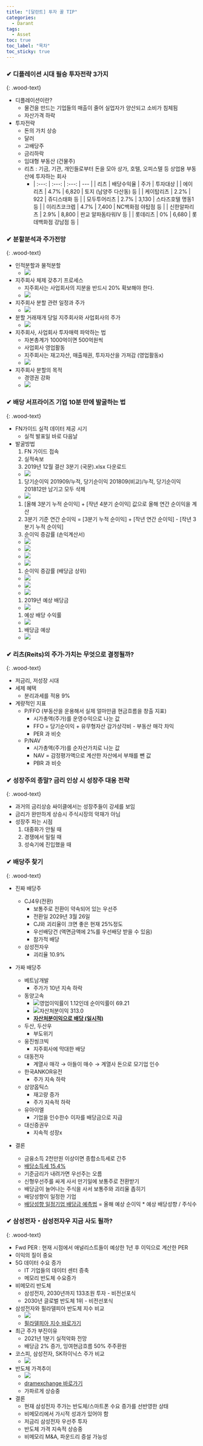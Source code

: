 ```yaml
---
title: "[달란트] 투자 꿀 TIP"
categories:
  - Darant
tags:
  - Asset
toc: true
toc_label: "목차"
toc_sticky: true
---
```


### ✔ 디플레이션 시대 필승 투자전략 3가지
{: .wood-text}

- 디플레이션이란?
  - 물건을 만드는 기업들의 매출이 줄어 실업자가 양산되고 소비가 침체됨
  - 자산가격 하락
- 투자전략
  - 돈의 가치 상승
  - 달러
  - 고배당주
  - 금리하락
  - 임대형 부동산 (건물주)
  - 리츠 : 기금, 기관, 개인들로부터 돈을 모아 상가, 호텔, 오피스텔 등 상업용 부동산에 투자하는 회사
    - | :---: | :---: | :---: | --- |
      | 리츠 | 배당수익율 | 주가 | 투자대상 |
      | 에이리츠 | 4.7% | 6,820 | 토지 (남양주 다산동) 등 |
      | 케이탑리츠 | 2.2% | 922 | 쥬디스태화 등 |
      | 모두투어리츠 | 2.7% | 3,130 | 스타즈호텔 명동1 등 |
      | 이리츠코크렙 | 4.7% | 7,400 | NC백화점 야탑점 등 |
      | 신한알파리츠 | 2.9% | 8,800 | 판교 알파돔타워Ⅳ 등 |
      | 롯데리츠 | 0% | 6,680 | 롯데백화점 강남점 등 |


### ✔ 분할분석과 주가전망
{: .wood-text}

- 인적분할과 물적분할
  - ![](/assets/images/youtube/darant/2021-02-12-darant-playlist1-9.png)
- 지주회사 체제 갖추기 프로세스
  - 지주회사는 사업회사의 지분을 반드시 20% 확보해야 한다.
  - ![](/assets/images/youtube/darant/2021-02-12-darant-playlist1-10.png)
- 지주회사 분할 관련 일정과 주가
  - ![](/assets/images/youtube/darant/2021-02-12-darant-playlist1-11.png)
- 분할 거래재개 당일 지주회사와 사업회사의 주가
  - ![](/assets/images/youtube/darant/2021-02-12-darant-playlist1-12.png)
- 지주회사, 사업회사 투자매력 파악하는 법
  - 자본총계가 1000억이면 500억원씩
  - 사업회사 영업활동
  - 지주회사는 재고자산, 매출채권, 투자자산을 가져감 (영업활동x)
  - ![](/assets/images/youtube/darant/2021-02-12-darant-playlist1-13.png)
- 지주회사 분할의 목적
  - 경영권 강화
  - ![](/assets/images/youtube/darant/2021-02-12-darant-playlist1-14.png)


### ✔ 배당 서프라이즈 기업 10분 만에 발굴하는 법
{: .wood-text}

- FN가이드 실적 데이터 제공 시기
  - 실적 발표일 바로 다음날
- 발굴방법
  1. FN 가이드 접속
  1. 실적속보
  1. 2019년 12월 결산 3분기 (국문).xlsx 다운로드
    - ![](/assets/images/youtube/darant/2021-02-12-darant-playlist1-1.png)
  1. 당기순이익 201909/누적, 당기순이익 201809(비교)/누적, 당기순이익 201812만 남기고 모두 삭제
    - ![](/assets/images/youtube/darant/2021-02-12-darant-playlist1-2.png)
  1. [올해 3분기 누적 순이익] + [작년 4분기 순이익] 값으로 올해 연간 순이익을 계산
  1. 3분기 기준 연간 순이익 = [3분기 누적 순이익] + [작년 연간 순이익] - [작년 3분기 누적 순이익]
  1. 순이익 증감률 (손익계산서)
    - ![](/assets/images/youtube/darant/2021-02-12-darant-playlist1-3.png)
    - ![](/assets/images/youtube/darant/2021-02-12-darant-playlist1-4.png)
    - ![](/assets/images/youtube/darant/2021-02-12-darant-playlist1-5.png)
    - ![](/assets/images/youtube/darant/2021-02-12-darant-playlist1-6.png)
  1. 순이익 증감률 (배당금 상위)
    - ![](/assets/images/youtube/darant/2021-02-12-darant-playlist1-7-1.png)
    - ![](/assets/images/youtube/darant/2021-02-12-darant-playlist1-7-2.png)
    - ![](/assets/images/youtube/darant/2021-02-12-darant-playlist1-7-3.png)
  1. 2019년 예상 배당금
    - ![](/assets/images/youtube/darant/2021-02-12-darant-playlist1-7-4.png)
  1. 예상 배당 수익률
    - ![](/assets/images/youtube/darant/2021-02-12-darant-playlist1-7-5.png)
  1. 배당금 예상
    - ![](/assets/images/youtube/darant/2021-02-12-darant-playlist1-8.png)


### ✔ 리츠(Reits)의 주가·가치는 무엇으로 결정될까?
{: .wood-text}

- 저금리, 저성장 시대
- 세제 혜택
  - 분리과세를 적용 9%
- 계량적인 지표
  - P/FFO (부동산을 운용해서 실제 얼마만큼 현금흐름을 창출 지표)
    - 시가총액(주가)를 운영수익으로 나눈 값
    - FFO = 당기순이익 + 유무형자산 감가상각비 - 부동산 매각 차익
    - PER 과 비슷
  - P/NAV
    - 시가총액(주가)를 순자산가치로 나눈 값
    - NAV = 감정평가액으로 계산한 자산에서 부채를 뺀 값
    - PBR 과 비슷


### ✔ 성장주의 종말? 금리 인상 시 성장주 대응 전략
{: .wood-text}

- 과거의 금리상승 싸이클에서는 성장주들이 강세를 보임
- 금리가 완만하게 상승시 주식시장의 악재가 아님
- 성장주 파는 시점
  1. 대중화가 안될 때
  1. 경쟁에서 밀릴 때
  1. 성숙기에 진입했을 때


### ✔ 배당주 찾기
{: .wood-text}

- 진짜 배당주
  - CJ4우(전환)
    - 보통주로 전환이 약속되어 있는 우선주
    - 전환일 2029년 3월 26일
    - CJ와 괴리율이 크면 좋은 현재 25%정도
    - 우선배당건 (액면금액에 2%를 우선배당 받을 수 있음)
    - 참가적 배당
  - 삼성전자우
    - 괴리율 10.9%

- 가짜 배당주
  - 베트남개발
    - 주가가 10년 지속 하락
  - 동양고속
    - ![영업이익률이 1.12인데 순이익률이 69.21](/assets/images/youtube/darant/2021-02-12-darant-playlist1-15.png)
    - ![자산처분이익 313.0](/assets/images/youtube/darant/2021-02-12-darant-playlist1-16.png)
    - **<u>자산처분이익으로 배당 (일시적)</u>**
  - 두산, 두산우
    - 부도위기
  - 웅진씽크빅
    - 지주회사에 막대한 배당
  - 대동전자
    - 계열사 매각 → 아들이 매수 → 계열사 돈으로 모기업 인수
  - 한국ANKOR유전
    - 주가 지속 하락
  - 삼양옵틱스
    - 재고량 증가
    - 주가 지속적 하락
  - 유아이엘
    - 기업을 인수한수 이자를 배당금으로 지급
  - 대신증권우
    - 지속적 성장x

- 결론
  - 금융소득 2천만원 이상이면 종합소득세로 간주
  - <u>배당소득세 15.4%</u>
  - 기준금리가 내려가면 우선주는 오름
  - 신형우선주를 싸게 사서 만기일에 보통주로 전환받기
  - 배당금이 늘어나는 주식을 사서 보통주와 괴리율 좁히기
  - 배당성향이 일정한 기업
  - <u>배당성향 일정기업 배당금 예측법</u> = 올해 예상 순이익 * 예상 배당성향 / 주식수


### ✔ 삼성전자・삼성전자우 지금 사도 될까?
{: .wood-text}

- Fwd PER : 현재 시점에서 애널리스트들이 예상한 1년 후 이익으로 계산한 PER
- 이익의 질이 중요
- 5G 데이터 수요 증가
  - IT 기업들의 데이터 센터 증축
  - 메모리 반도체 수요증가
- 비메모리 반도체
  - 삼성전자, 2030년까지 133조원 투자 - 비전선포식
  - 2030년 글로벌 반도체 1위 - 비전선포식
- 삼성전자와 필라델피아 반도체 지수 비교
  - ![](/assets/images/youtube/darant/2021-02-12-darant-playlist1-17.png)
  - [필라델피아 지수 바로가기](https://m.kr.investing.com/indices/phlx-semiconductor)
- 최근 주가 부진이유
  - 2021년 1분기 실적악화 전망
  - 배당금 2% 증가, 잉여현금흐름 50% 주주환원
- 코스피, 삼성전자, SK하이닉스 주가 비교
  - ![](/assets/images/youtube/darant/2021-02-12-darant-playlist1-18.png)
- 반도체 가격추이
  - ![](/assets/images/youtube/darant/2021-02-12-darant-playlist1-19.png)
  - [dramexchange 바로가기](https://www.dramexchange.com/)
  - 가파르게 상승중
- 결론
  - 현재 삼성전자 주가는 반도체/스마트폰 수요 증가를 선반영한 상태
  - 비메모리에서 가시적 성과가 있어야 함
  - 저금리 삼성전자 우선주 투자
  - 반도체 가격 지속적 상승중
  - 비메모리 M&A, 파운드리 증설 가능성